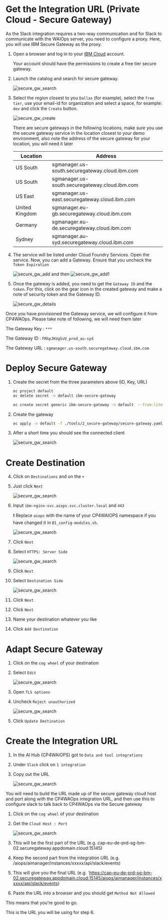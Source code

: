 # Get the Integration URL (Private Cloud - Secure Gateway)


As the Slack integration requires a two-way communication and for Slack to communicate with the WAIOps server, you need to configure a proxy. Here, you will use IBM Secure Gateway as the proxy. 


1. Open a browser and log in to your [IBM Cloud](https://cloud.ibm.com) account. 

	Your account should have the permissions to create a free tier secure gateway.

1. Launch the catalog and search for secure gateway.

   ![secure_gw_search](images/securegw_search.png)

2. Select the region closest to you `Dallas` (for example), select the `free tier`, use your email-id for organization and select a space, for example: `dev` and click the `Create` button.

     ![secure_gw_create](images/secure_gw_create.png)

     There are secure gateways in the following locations, make sure you use the secure gateway service in the location closest to your demo environment, also note the address of the secure gateway for your location, you will need it later


	| Location  | Address  | 
	|---|---|
	|US South| sgmanager.us-south.securegateway.cloud.ibm.com|
	|US South| sgmanager.us-south.securegateway.cloud.ibm.com|
	| US East| sgmanager.us-east.securegateway.cloud.ibm.com|
	| United Kingdom| sgmanager.eu-gb.securegateway.cloud.ibm.com|
	| Germany| sgmanager.eu-de.securegateway.cloud.ibm.com|
	| Sydney| sgmanager.au-syd.securegateway.cloud.ibm.com|
	
	



3. The service will be listed under Cloud Foundry Services. Open the service. Now, you can add a Gateway. Ensure that you uncheck the `Token Expiration`

   ![secure_gw_add](images/securegw_add.png) and then ![secure_gw_add1](images/securegw_add1.png)

4. Once the gateway is added, you need to get the `Gateway ID` and the `token`. For this, click on the gear icon in the created gateway and make a note of security token and the Gateway ID.

   ![secure_gw_details](images/securegw_details.png)

Once you have provisioned the Gateway service, we will configure it from CP4WAOps. Please take note of following, we will need them later

The Gateway Key : `***`

The Gateway ID : `FRhpJKUgSvU_prod_au-syd`

The Gateway URL : `sgmanager.us-south.securegateway.cloud.ibm.com`


# Deploy Secure Gateway

1. Create the secret from the three parameters above (ID, Key, URL)

	```bash
	oc project default
	oc delete secret -n default ibm-secure-gateway
	
	oc create secret generic ibm-secure-gateway -n default  --from-literal='GATEWAY_ID=<gateway_id>' --from-literal='GATEWAY_URL=<gateway_url>' --from-literal='GATEWAY_TOKEN=<gateway_key>'
	```

2. Create the gateway

	```bash
	oc apply -n default -f ./tools/2_secure-gateway/secure-gateway.yaml
	```
	
3. After a short time you should see the connected client

	![secure_gw_search](pics/slack05.png)
	

# Create Destination

4. Click on `Destinations` and on the `+`


5. Just click `Next`

	![secure_gw_search](pics/slack06.png)

6. Input `ibm-nginx-svc.aiops.svc.cluster.local` and `443`
	
	❗ Replace `aiops` with the name of your CP4WAIOPS namespace if you have changed it in `01_config-modules.sh`.


	![secure_gw_search](pics/slack07.png)

	
5. Click `Next`	
	
8. Select `HTTPS: Server Side`

	![secure_gw_search](pics/slack08.png)
	
5. Click `Next`	

8. Select `Destination Side`

	![secure_gw_search](pics/slack09.png)
	
5. Click `Next`	

5. Click `Next`	

7. Name your destination whatever you like

5. Click `Add Destination`	

# Adapt Secure Gateway

1. Click on the `cog wheel` of your destination

2. Select `Edit`

	![secure_gw_search](pics/slack10.png)

3. Open `TLS options`

4. Uncheck `Reject unauthorized`

	![secure_gw_search](pics/slack11.png)
	
5. Click `Update Destination`


# Create the Integration URL

1. In the AI Hub (CP4WAIOPS) got to `Data and tool integrations`
2. Under `Slack` click on `1 integration`
3. Copy out the URL

	![secure_gw_search](pics/slack04.png)

You will need to build the URL made up of the secure gateway cloud host and port along with the CP4WAOps integration URL, and then use this to configure slack to talk back to CP4WAOps via the Secure gateway

1. Click on the `cog wheel` of your destination

2. Get the `Cloud Host : Port`

	![secure_gw_search](pics/slack10.png)

1. This will be the first part of the URL (e.g. cap-eu-de-prd-sg-bm-02.securegateway.appdomain.cloud:15145)
2. Keep the second part from the integration URL (e.g. /aiops/aimanager/instances/xxxxx/api/slack/events)

3. This will give you the final URL (e.g. `https://cap-eu-de-prd-sg-bm-02.securegateway.appdomain.cloud:15145/aiops/aimanager/instances/xxxxx/api/slack/events)

4. Paste the URL into a browser and you should get `Method Not Allowed`

This means that you're good to go.

This is the URL you will be using for step 6.















